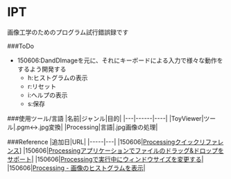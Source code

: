 # IPT
画像工学のためのプログラム試行錯誤録です

###ToDo
- 150606:DandDImageを元に、それにキーボードによる入力で様々な動作をするよう開発する
	- h:ヒストグラムの表示
	- r:リセット
	- i:ヘルプの表示
	- s:保存

###使用ツール/言語
|名前|ジャンル|目的|
|---|------|----|
|ToyViewer|ツール|.pgm<->.jpg変換|
|Processing|言語|.jpg画像の処理|

###Reference
|追加日|URL|
|-----|---|
|150606|[Processingクイックリファレンス](http://www.musashinodenpa.com/p5/)]
|150606|[Processingアプリケーションでファイルのドラッグ&ドロップをサポート](http://tercel-sakuragaoka.blogspot.jp/2011/10/processing.html)|
|150606|[Processingで実行中にウィンドウサイズを変更する](http://d.hatena.ne.jp/kougaku-navi/touch/20140725/p1)|
|150606|[Processing - 画像のヒストグラムを表示](http://www40.atwiki.jp/spellbound/pages/1822.html)|
